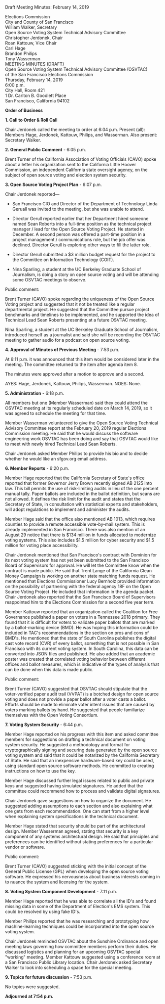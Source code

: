 Draft Meeting Minutes: February 14, 2019

<div id="meeting_header_right" class="headered">
Elections Commission<br>
City and County of San Francisco<br>
William Walker, Secretary<br>
</div>

<div class="headered">
Open Source Voting System Technical Advisory Committee<br>
Christopher Jerdonek, Chair<br>
Roan Kattouw, Vice Chair<br>
Carl Hage<br>
Brandon Philips<br>
Tony Wasserman<br>
</div>

<div id="meeting_header_main" class="headered">
MEETING MINUTES (DRAFT)<br>
Open Source Voting System Technical Advisory Committee (OSVTAC)<br>
of the San Francisco Elections Commission<br>
Thursday, February 14, 2019<br>
6:00 p.m.<br>
City Hall, Room 421<br>
1 Dr. Carlton B. Goodlett Place<br>
San Francisco, California 94102<br>
</div>

**Order of Business**

**1\. Call to Order & Roll Call**

Chair Jerdonek called the meeting to order at 6:04 p.m. Present (all):
Members Hage, Jerdonek, Kattouw, Philips, and Wasserman. Also present:
Secretary Walker.


**2\. General Public Comment** - 6:05 p.m.

Brent Turner of the California Association of Voting Officials (CAVO) spoke
about a letter his organization sent to the California Little Hoover
Commission, an independent California state oversight agency, on the subject
of open source voting and election system security.


**3\. Open Source Voting Project Plan** - 6:07 p.m.

Chair Jerdonek reported—

* San Francisco CIO and Director of the Department of Technology Linda
  Geruall was invited to the meeting, but she was unable to attend.

* Director Gerull reported earlier that her Department hired someone named
  Sean Roberts into a full-time position as the technical project manager /
  lead for the Open Source Voting Project. He started in December. A second
  person was offered a part-time position in a project management /
  communications role, but the job offer was declined. Director Gerull is
  exploring other ways to fill the latter role.

* Director Gerull submitted a $3 million budget request for the project to
  the Committee on Information Technology (COIT).

* Nina Sparling, a student at the UC Berkeley Graduate School of Journalism,
  is doing a story on open source voting and will be attending some OSVTAC
  meetings to observe.

Public comment:

Brent Turner (CAVO) spoke regarding the uniqueness of the Open Source Voting
project and suggested that it not be treated like a regular departmental
project. He suggested that the Committee pursue project benchmarks and
timelines to be implemented, and he supported the idea of Technical Lead Sean
Roberts presenting at a future OSVTAC meeting.

Nina Sparling, a student at the UC Berkeley Graduate School of Journalism,
introduced herself as a journalist and said she will be recording the OSVTAC
meeting to gather audio for a podcast on open source voting.


**4\. Approval of Minutes of Previous Meeting** - 7:53 p.m.

At 6:11 p.m. it was announced that this item would be considered later in
the meeting. The committee returned to the item after agenda item 8.

The minutes were approved after a motion to approve and a second.

AYES: Hage, Jerdonek, Kattouw, Philips, Wasserman. NOES: None.


**5\. Administration** - 6:18 p.m.

All members but one (Member Wasserman) said they could attend the OSVTAC
meeting at its regularly scheduled date on March 14, 2019, so it was agreed
to schedule the meeting for that time.

Member Wasserman volunteered to give the Open Source Voting Technical
Advisory Committee report at the February 20, 2019 regular Elections
Commission meeting. He said that he would discuss the software engineering
work OSVTAC has been doing and say that OSVTAC would like to meet with newly
hired Technical Lead Sean Roberts.

Chair Jerdonek asked Member Philips to provide his bio and to decide whether
he would like an sfgov.org email address.


**6\. Member Reports** - 6:20 p.m.

Member Hage reported that the California Secretary of State's office reported
that former Governor Jerry Brown recently signed AB 2125 into law. This bill
permits the use of risk-limiting audits in lieu of the one percent manual
tally. Paper ballots are included in the ballot definition, but scans are not
allowed. It defines the risk limit for the audit and states that the
Secretary of State, in consultation with statistical experts and
stakeholders, will adopt regulations to implement and administer the audits.

Member Hage said that the office also mentioned AB 1013, which requires
counties to provide a remote accessible vote-by-mail system. This is already
implemented in San Francisco. There was also mention of an August 29 notice
that there is $134 million in funds allocated to modernize voting systems.
This also includes $1.5 million for cyber security and $1.5 million for
voting place accessibility.

Chair Jerdonek mentioned that San Francisco's contract with Dominion for its
next voting system has not yet been submitted to the San Francisco Board of
Supervisors for approval. He will let the Committee know when the contract is
made public. He said that Trent Lange of the California Clean Money Campaign
is working on another state matching funds request. He mentioned that
Elections Commissioner Lucy Bernholz provided information on the possibility
of partnering with the federal agency 18F on the Open Source Voting Project.
He included that information in the agenda packet. Chair Jerdonek also
reported that the San Francisco Board of Supervisors reappointed him to the
Elections Commission for a second five year term.

Member Kattouw reported that an organization called the Coalition for Free
Governance published a paper on voters in a Tennessee 2018 primary. They
found that it is difficult for voters to validate paper ballots that are
marked by a ballot-marking device (BMD). He was hoping this information could
be included in TAC's recommendations in the section on pros and cons of
BMD's. He mentioned that the state of South Carolina publishes the digital
cast vote record (CVR) of every ballot, something that is not possible in San
Francisco with its current voting system. In South Carolina, this data can be
converted into JSON files and published. He also added that an academic
poster was created that correlated voting behavior between different offices
and ballot measures, which is indicative of the types of analysis that can be
done when this data is made public.

Public comment:

Brent Turner (CAVO) suggested that OSVTAC should stipulate that the
voter-verified paper audit trail (VVPAT) is a botched design for open source
voting and does not provide a paper ballot after a voter casts a ballot.
Efforts should be made to eliminate voter intent issues that are caused by
voters marking ballots by hand. He suggested that people familiarize
themselves with the Open Voting Consortium.


**7\. Voting System Security** - 6:44 p.m.

Member Hage reported on his progress with this item and asked committee
members for suggestions on drafting a technical document on voting system
security. He suggested a methodology and format for cryptographically signing
and securing data generated by the open source voting system and said that it
could be notarized by the California Secretary of State. He said that an
inexpensive hardware-based key could be used, using standard open source
software methods. He committed to creating instructions on how to use the key.

Member Hage discussed further legal issues related to public and private keys and suggested having simulated signatures. He added that the committee could recommend how to process and validate digital signatures.

Chair Jerdonek gave suggestions on how to organize the document. He suggested adding assumptions to each section and also explaining what one gets from each recommendation. One can start from a higher level when explaining system specifications in the technical document.

Member Hage stated that security should be part of the architectural design.
Member Wasserman agreed, stating that security is a key component of any
systems architectural design. He said that principles and preferences can be
identified without stating preferences for a particular vendor or software.

Public comment:

Brent Turner (CAVO) suggested sticking with the initial concept of the
General Public License (GPL) when developing the open source voting software.
He expressed his nervousness about business interests coming in to nuance the
system and licensing for the system.


**8\. Voting System Component Development** - 7:11 p.m.

Member Hage reported that he was able to correlate all the ID's and found
missing data in some of the Department of Election's EMS system. This could
be resolved by using fake ID's.

Member Philips reported that he was researching and prototyping how
machine-learning techniques could be incorporated into the open source voting
system.

Chair Jerdonek reminded OSVTAC about the Sunshine Ordinance and open meeting
laws governing how committee members perform their duties. He discussed
logistics and planning for an upcoming OSVTAC special "working" meeting.
Member Kattouw suggested using a conference room at a San Francisco Public
Library location. Chair Jerdonek asked Secretary Walker to look into
scheduling a space for the special meeting.


**9\. Topics for future discussion** - 7:53 p.m.

No topics were suggested.


**Adjourned at 7:54 p.m.**
